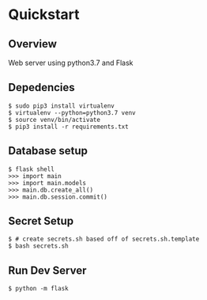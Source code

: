 # Quickstart

## Overview
Web server using python3.7 and Flask

## Depedencies
```
$ sudo pip3 install virtualenv
$ virtualenv --python=python3.7 venv
$ source venv/bin/activate
$ pip3 install -r requirements.txt
```

## Database setup
```
$ flask shell
>>> import main
>>> import main.models
>>> main.db.create_all()
>>> main.db.session.commit()
```

## Secret Setup
```
$ # create secrets.sh based off of secrets.sh.template
$ bash secrets.sh
```

## Run Dev Server
```
$ python -m flask
```
